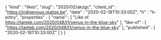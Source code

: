 {
  "kind" : "likes",
  "slug" : "2020/02/akzgc",
  "client_id" : "https://indigenous.realize.be",
  "date" : "2020-02-18T10:33:00Z",
  "h" : "h-entry",
  "properties" : {
    "name" : [ "Like of https://tantek.com/2020/048/t1/venus-in-the-blue-sky" ],
    "like-of" : [ "https://tantek.com/2020/048/t1/venus-in-the-blue-sky" ],
    "published" : [ "2020-02-18T10:33:00Z" ]
  }
}
